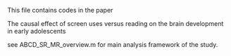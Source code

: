 This file contains codes in the paper 

The causal effect of screen uses versus reading on the brain development in early adolescents 

see ABCD_SR_MR_overview.m for main analysis framework of the study.
